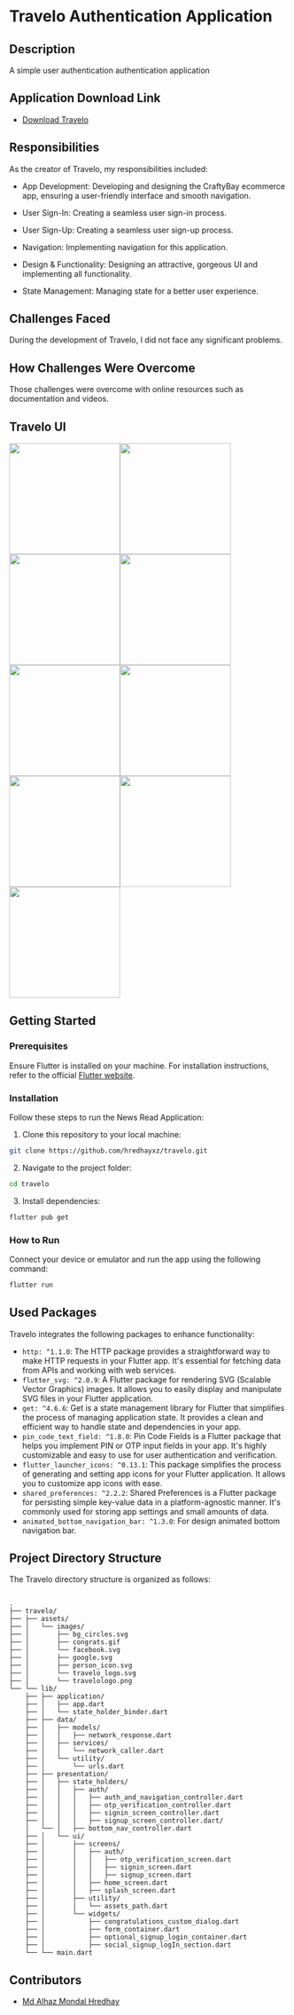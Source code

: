 
# Travelo Authentication Application

## Description
A simple user authentication authentication application

## Application Download Link
- [Download Travelo](https://drive.google.com/file/d/15Cm796jVFAjlMso34PdckQmTxIhZLLlf/view?usp=sharing)


## Responsibilities
As the creator of Travelo, my responsibilities included:

 - App Development: Developing and designing the CraftyBay ecommerce app, ensuring a user-friendly interface and smooth navigation.

 - User Sign-In: Creating a seamless user sign-in process.

 - User Sign-Up: Creating a seamless user sign-up process.

 - Navigation: Implementing navigation for this application.

 - Design & Functionality: Designing an attractive, gorgeous UI and implementing all functionality.

 - State Management: Managing state for a better user experience.

## Challenges Faced
During the development of Travelo, I did not face any significant problems.

## How Challenges Were Overcome
Those challenges were overcome with online resources such as documentation and videos.

## Travelo UI

<div style="display: flex; flex-wrap: wrap;">
   <img src="https://github.com/hredhayxz/travelo/blob/main/screenshots/Screenshot_1.png" width="200" />
  <img src="https://github.com/hredhayxz/travelo/blob/main/screenshots/Screenshot_2.png" width="200" />
  <img src="https://github.com/hredhayxz/travelo/blob/main/screenshots/Screenshot_3.png" width="200" />
  <img src="https://github.com/hredhayxz/travelo/blob/main/screenshots/Screenshot_4.png" width="200" />
  <img src="https://github.com/hredhayxz/travelo/blob/main/screenshots/Screenshot_5.png" width="200" />
  <img src="https://github.com/hredhayxz/travelo/blob/main/screenshots/Screenshot_6.png" width="200" />
  <img src="https://github.com/hredhayxz/travelo/blob/main/screenshots/Screenshot_7.png" width="200" />
  <img src="https://github.com/hredhayxz/travelo/blob/main/screenshots/Screenshot_8.png" width="200" />
  <img src="https://github.com/hredhayxz/travelo/blob/main/screenshots/Screenshot_9.png" width="200" />
</div>


## Getting Started

### Prerequisites

Ensure Flutter is installed on your machine. For installation instructions, refer to the official [Flutter website](https://flutter.dev/docs/get-started/install).

### Installation

Follow these steps to run the News Read Application:

1. Clone this repository to your local machine:

```bash
git clone https://github.com/hredhayxz/travelo.git
```

2. Navigate to the project folder:

```bash
cd travelo
```

3. Install dependencies:

```bash
flutter pub get
```

### How to Run

Connect your device or emulator and run the app using the following command:

```bash
flutter run
```

## Used Packages

Travelo integrates the following packages to enhance functionality:
- `http: ^1.1.0`: The HTTP package provides a straightforward way to make HTTP requests in your Flutter app. It's essential for fetching data from APIs and working with web services.
- `flutter_svg: ^2.0.9`: A Flutter package for rendering SVG (Scalable Vector Graphics) images. It allows you to easily display and manipulate SVG files in your Flutter application.
- `get: ^4.6.6`: Get is a state management library for Flutter that simplifies the process of managing application state. It provides a clean and efficient way to handle state and dependencies in your app.
- `pin_code_text_field: ^1.8.0`: Pin Code Fields is a Flutter package that helps you implement PIN or OTP input fields in your app. It's highly customizable and easy to use for user authentication and verification.
- `flutter_launcher_icons: ^0.13.1`: This package simplifies the process of generating and setting app icons for your Flutter application. It allows you to customize app icons with ease.
- `shared_preferences: ^2.2.2`: Shared Preferences is a Flutter package for persisting simple key-value data in a platform-agnostic manner. It's commonly used for storing app settings and small amounts of data.
- `animated_bottom_navigation_bar: ^1.3.0`: For design animated bottom navigation bar.


## Project Directory Structure

The Travelo directory structure is organized as follows:

```

.
├── travelo/
├── ├── assets/
├── │   └── images/
├── │       ├── bg_circles.svg
├── │       ├── congrats.gif
├── │       └── facebook.svg
├── │       ├── google.svg
├── │       ├── person_icon.svg
├── │       └── travelo_logo.svg
├── │       └── travelologo.png
└── └── lib/
    ├── ├── application/
    ├── │   ├── app.dart
    ├── │   └── state_holder_binder.dart
    ├── ├── data/
    ├── │   ├── models/
    ├── │   │   ├── network_response.dart
    ├── │   ├── services/
    ├── │   │   └── network_caller.dart
    ├── │   └── utility/
    ├── │       └── urls.dart
    ├── ├── presentation/
    ├── │   ├── state_holders/
    ├── │   │   ├── auth/
    ├── │   │   │   ├── auth_and_navigation_controller.dart
    ├── │   │   │   ├── otp_verification_controller.dart
    ├── │   │   │   ├── signin_screen_controller.dart
    ├── │   │   │   ├── signup_screen_controller.dart/
    │   └── │   ├── bottom_nav_controller.dart
    ├── │   └── ui/
    ├── │       ├── screens/
    ├── │       │   ├── auth/
    ├── │       │   │   ├── otp_verification_screen.dart
    ├── │       │   │   ├── signin_screen.dart
    ├── │       │   │   ├── signup_screen.dart
    ├── │       │   ├── home_screen.dart
    ├── │       │   ├── splash_screen.dart
    ├── │       ├── utility/
    ├── │       │   └── assets_path.dart
    ├── │       └── widgets/
    ├── │           ├── congratulations_custom_dialog.dart
    ├── │           ├── form_container.dart
    ├── │           ├── optional_signup_login_container.dart
    ├── │           ├── social_signup_logIn_section.dart
    └── └── main.dart

```

## Contributors

- [Md Alhaz Mondal Hredhay](https://github.com/hredhayxz)

